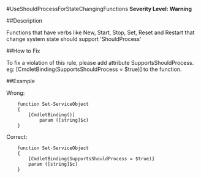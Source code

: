 #UseShouldProcessForStateChangingFunctions
**Severity Level: Warning**

##Description

Functions that have verbs like New, Start, Stop, Set, Reset and Restart that change system state should support 'ShouldProcess'

##How to Fix

To fix a violation of this rule, please add attribute SupportsShouldProcess. eg: [CmdletBinding(SupportsShouldProcess = $true)] to the function.

##Example

Wrong:
```
	function Set-ServiceObject
	{
	    [CmdletBinding()]
    	    param ([string]$c)
	}
```

Correct: 
```
	function Set-ServiceObject
	{
	    [CmdletBinding(SupportsShouldProcess = $true)]
	    param ([string]$c)
	}
```
